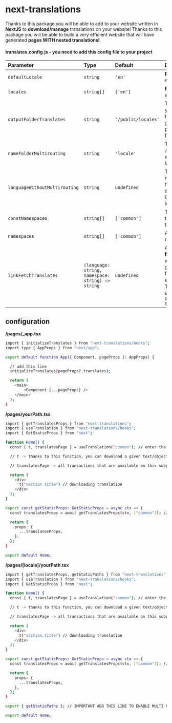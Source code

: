 # next-translations

Thanks to this package you will be able to add to your website written in **NextJS** to **download/manage** translations on your website! Thanks to this package you will be able to build a very efficient website that will have generated **pages WITH nested translations!**

#### translates.config.js - you need to add this config file to your project

| Parameter                     | Type                                              | Default             | Description                                                                                                                                                                                                                                                                                                                                                                                 |
| :---------------------------- | :------------------------------------------------ | :------------------ | :------------------------------------------------------------------------------------------------------------------------------------------------------------------------------------------------------------------------------------------------------------------------------------------------------------------------------------------------------------------------------------------ |
| `defaultLocale`               | `string`                                          | `'en'`              | **Required**. The default language on your site                                                                                                                                                                                                                                                                                                                                             |
| `locales`                     | `string[]`                                        | `['en']`            | **Required**. All available languages on your website.                                                                                                                                                                                                                                                                                                                                      |
| `outputFolderTranslates`      | `string`                                          | `'/public/locales'` | The path to your translations. **NOTE**: If you download translations using next-translations, they will be saved to the given address. For the site to work properly, they **must be** in the `/public` folder.                                                                                                                                                                            |
| `nameFolderMultirouting`      | `string`                                          | `'locale'`          | The name of the folder in the `/public/[locales]` folder. This is useful when we want to have routing by languages that are given in: **locales**                                                                                                                                                                                                                                           |
| `languageWithoutMultirouting` | `string`                                          | `undefined`         | The language to be excluded from multi routing. For example, we want /index.js to have the language **"pl" by default**, then it should be substituted into this variable. Other languages (if any) will be available in `/pages/[locale]`                                                                                                                                                  |
| `constNamespaces`             | `string[]`                                        | `['common']`        | These are all the namespaces we use throughout the project so as not to define them on every page.                                                                                                                                                                                                                                                                                          |
| `namespaces`                  | `string[]`                                        | `['common']`        | All the namespaces we use in our repository.                                                                                                                                                                                                                                                                                                                                                |
| `linkFetchTranslates`         | `(language: string, namespace: string) => string` | `undefined`         | A function to download our translations **from the api**. It is called every time it wants to load a given translation in a given language and namespace. The function returns single values that we entered in the fields: `locales`, `namespaces`. To return, we need to return a link to our api, e.g. **return** `https://your-api-to-download-translates/dev/${language}/${namespace}` |

## configuration

**/pages/\_app.tsx**

```bash
import { initializeTranslates } from "next-translations/hooks";
import type { AppProps } from "next/app";

export default function App({ Component, pageProps }: AppProps) {

  // add this line
  initializeTranslates(pageProps?.translates);

  return (
    <main>
        <Component {...pageProps} />
    </main>
  );
}
```

**/pages/yourPath.tsx**

```bash
import { getTranslatesProps } from "next-translations";
import { useTranslation } from "next-translations/hooks";
import { GetStaticProps } from "next";

function Home() {
  const { t, translatesPage } = useTranslation("common"); // enter the given namespace that you use in the given section

  // t -> thanks to this function, you can download a given text/object/array at your discretion - just like you have downloaded/added in translations

  // translatesPage -> all transactions that are available on this subpage

  return (
    <div>
      t("section.title") // downloading translation
    </div>
  );
}

export const getStaticProps: GetStaticProps = async ctx => {
  const translatesProps = await getTranslatesProps(ctx, ["common"]); // add here all transactions in string[] that you use on this subpage

  return {
    props: {
      ...translatesProps,
    },
  };
}

export default Home;


```

**/pages/[locale]/yourPath.tsx**

```bash
import { getTranslatesProps, getStaticPaths } from "next-translations";
import { useTranslation } from "next-translations/hooks";
import { GetStaticProps } from "next";

function Home() {
  const { t, translatesPage } = useTranslation("common"); // enter the given namespace that you use in the given section

  // t -> thanks to this function, you can download a given text/object/array at your discretion - just like you have downloaded/added in translations

  // translatesPage -> all transactions that are available on this subpage

  return (
    <div>
      t("section.title") // downloading translation
    </div>
  );
}

export const getStaticProps: GetStaticProps = async ctx => {
  const translatesProps = await getTranslatesProps(ctx, ["common"]); // add here all transactions in string[] that you use on this subpage

  return {
    props: {
      ...translatesProps,
    },
  };
}

export { getStaticPaths }; // IMPORTANT ADD THIS LINE TO ENABLE MULTI ROUTING

export default Home;

```
